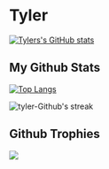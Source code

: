 # Tyler

[![Tylers's GitHub stats](https://github-readme-stats.vercel.app/api?username=tyler-Github&count_private=true&show_icons=true&theme=vue-dark)](https://github.com/tyler-Github)

## My Github Stats 

[![Top Langs](https://github-readme-stats.vercel.app/api/top-langs/?username=tyler-Github&langs_count=8&layout=compact&theme=vue-dark)](https://github.com/tyler-Github)

<p><img align="center" src="https://github-readme-streak-stats.herokuapp.com?user=tyler-Github&theme=vue-dark&hide_border=true&date_format=j%20M%5B%20Y%5D" alt="tyler-Github's streak" /></p>
  
## Github Trophies

<img src="https://github-profile-trophy.vercel.app/?username=tyler-Github&theme=algolia&column=5">

</body>
